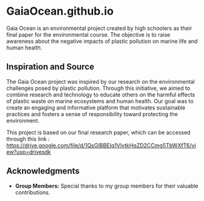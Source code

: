 # GaiaOcean.github.io

Gaia Ocean is an environmental project created by high schoolers as their final paper for the environmental course. The objective is to raise awareness about the negative impacts of plastic pollution on marine life and human health.

## Inspiration and Source

The Gaia Ocean project was inspired by our research on the environmental challenges posed by plastic pollution. Through this initiative, we aimed to combine research and technology to educate others on the harmful effects of plastic waste on marine ecosystems and human health. Our goal was to create an engaging and informative platform that motivates sustainable practices and fosters a sense of responsibility toward protecting the environment.

This project is based on our final research paper, which can be accessed through this link : https://drive.google.com/file/d/1QsGIBBEIq1VlvtkHqZD2CCmg5TbWXfT6/view?usp=drivesdk

## Acknowledgments

- **Group Members:** Special thanks to my group members for their valuable contributions.
